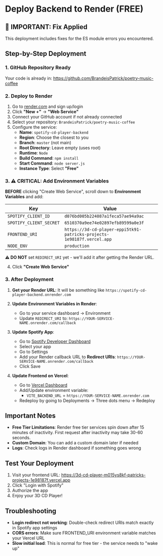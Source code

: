 # Deploy Backend to Render (FREE)

## 🚨 IMPORTANT: Fix Applied
This deployment includes fixes for the ES module errors you encountered.

## Step-by-Step Deployment

### 1. GitHub Repository Ready
Your code is already in: https://github.com/BrandeisPatrick/poetry-music-coffee

### 2. Deploy to Render

1. Go to [render.com](https://render.com) and sign up/login
2. Click **"New +"** → **"Web Service"**
3. Connect your GitHub account if not already connected
4. Select your repository: `BrandeisPatrick/poetry-music-coffee`
5. Configure the service:
   - **Name**: `spotify-cd-player-backend`
   - **Region**: Choose the closest to you
   - **Branch**: `master` (not main)
   - **Root Directory**: Leave empty (uses root)
   - **Runtime**: `Node`
   - **Build Command**: `npm install`
   - **Start Command**: `node server.js`
   - **Instance Type**: Select **"Free"**

### 3. ⚠️ CRITICAL: Add Environment Variables

**BEFORE** clicking "Create Web Service", scroll down to **Environment Variables** and add:

| Key | Value |
|-----|-------|
| `SPOTIFY_CLIENT_ID` | `d076bd005b224087a1feca57ae94a9ac` |
| `SPOTIFY_CLIENT_SECRET` | `6510370a9ee74e02897efb89599a0e3f` |
| `FRONTEND_URI` | `https://3d-cd-player-eppi5tk91-patricks-projects-1e98187f.vercel.app` |
| `NODE_ENV` | `production` |

**⚠️ DO NOT** set `REDIRECT_URI` yet - we'll add it after getting the Render URL.

4. Click **"Create Web Service"**

### 3. After Deployment

1. **Get your Render URL**: It will be something like `https://spotify-cd-player-backend.onrender.com`

2. **Update Environment Variables in Render**:
   - Go to your service dashboard → Environment
   - Update `REDIRECT_URI` to: `https://YOUR-SERVICE-NAME.onrender.com/callback`

3. **Update Spotify App**:
   - Go to [Spotify Developer Dashboard](https://developer.spotify.com/dashboard)
   - Select your app
   - Go to Settings
   - Add your Render callback URL to **Redirect URIs**:
     `https://YOUR-SERVICE-NAME.onrender.com/callback`
   - Click Save

4. **Update Frontend on Vercel**:
   - Go to [Vercel Dashboard](https://vercel.com/patricks-projects-1e98187f/3d-cd-player/settings/environment-variables)
   - Add/Update environment variable:
     - `VITE_BACKEND_URL` = `https://YOUR-SERVICE-NAME.onrender.com`
   - Redeploy by going to Deployments → Three dots menu → Redeploy

## Important Notes

- **Free Tier Limitations**: Render free tier services spin down after 15 minutes of inactivity. First request after inactivity may take 30-60 seconds.
- **Custom Domain**: You can add a custom domain later if needed
- **Logs**: Check logs in Render dashboard if something goes wrong

## Test Your Deployment

1. Visit your frontend URL: https://3d-cd-player-m015ys8kf-patricks-projects-1e98187f.vercel.app
2. Click "Login with Spotify"
3. Authorize the app
4. Enjoy your 3D CD Player!

## Troubleshooting

- **Login redirect not working**: Double-check redirect URIs match exactly in Spotify app settings
- **CORS errors**: Make sure FRONTEND_URI environment variable matches your Vercel URL
- **Slow initial load**: This is normal for free tier - the service needs to "wake up"